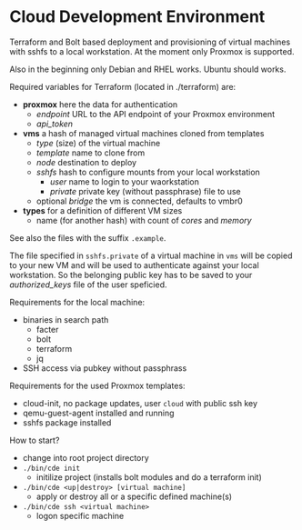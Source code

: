 # Cloud Development Environment

Terraform and Bolt based deployment and provisioning of virtual machines with sshfs to a local workstation. At the moment only Proxmox is supported.

Also in the beginning only Debian and RHEL works. Ubuntu should works.

Required variables for Terraform (located in ./terraform) are:

* **proxmox** here the data for authentication
  * *endpoint* URL to the API endpoint of your Proxmox environment
  * *api_token*
* **vms** a hash of managed virtual machines cloned from templates
  * *type* (size) of the virtual machine
  * *template* name to clone from
  * *node* destination to deploy
  * *sshfs* hash to configure mounts from your local workstation
    * *user* name to login to your waorkstation
    * *private* private key (without passphrase) file to use 
  * optional *bridge* the vm is connected, defaults to vmbr0
* **types** for a definition of different VM sizes
  * name (for another hash) with count of *cores* and *memory*

See also the files with the suffix `.example`.

The file specified in `sshfs.private` of a virtual machine in `vms` will be copied to your new VM and will be used to authenticate against your local workstation. So the belonging public key has to be saved to your *authorized_keys* file of the user speficied. 

Requirements for the local machine:
* binaries in search path
  * facter
  * bolt
  * terraform
  * jq
* SSH access via pubkey without passphrass

Requirements for the used Proxmox templates:
* cloud-init, no package updates, user `cloud` with public ssh key
* qemu-guest-agent installed and running
* sshfs package installed

How to start?

* change into root project directory
* `./bin/cde init` 
  * initilize project (installs bolt modules and do a terraform init)
* `./bin/cde <up|destroy> [virtual machine]`
  * apply or destroy all or a specific defined machine(s)
* `./bin/cde ssh <virtual machine>`
  * logon specific machine  
